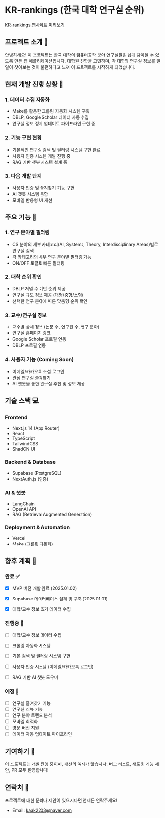 # KR-rankings (한국 대학 연구실 순위)

[KR-rankings 웹사이트 미리보기](https://kr-labstest.vercel.app/)

## 프로젝트 소개 👋

안녕하세요! 이 프로젝트는 한국 대학의 컴퓨터공학 분야 연구실들을 쉽게 찾아볼 수 있도록 만든 웹 애플리케이션입니다. 
대학원 진학을 고민하며, 각 대학의 연구실 정보를 일일이 찾아보는 것이 불편하다고 느껴 이 프로젝트를 시작하게 되었습니다.

## 현재 개발 진행 상황 📝

### 1. 데이터 수집 자동화
- Make를 활용한 크롤링 자동화 시스템 구축
- DBLP, Google Scholar 데이터 자동 수집
- 연구실 정보 정기 업데이트 파이프라인 구현 중

### 2. 기능 구현 현황
- 기본적인 연구실 검색 및 필터링 시스템 구현 완료
- 사용자 인증 시스템 개발 진행 중
- RAG 기반 챗봇 시스템 설계 중

### 3. 다음 개발 단계
- 사용자 인증 및 즐겨찾기 기능 구현
- AI 챗봇 시스템 통합
- 모바일 반응형 UI 개선

## 주요 기능 🚀

### 1. 연구 분야별 필터링
- CS 분야의 세부 카테고리(AI, Systems, Theory, Interdisciplinary Areas)별로 연구실 검색
- 각 카테고리의 세부 연구 분야별 필터링 가능
- ON/OFF 토글로 빠른 필터링

### 2. 대학 순위 확인
- DBLP 저널 수 기반 순위 제공
- 연구실 규모 정보 제공 (대형/중형/소형)
- 선택한 연구 분야에 따른 맞춤형 순위 확인

### 3. 교수/연구실 정보
- 교수별 상세 정보 (논문 수, 연구원 수, 연구 분야)
- 연구실 홈페이지 링크
- Google Scholar 프로필 연동
- DBLP 프로필 연동

### 4. 사용자 기능 (Coming Soon)
- 이메일/카카오톡 소셜 로그인
- 관심 연구실 즐겨찾기
- AI 챗봇을 통한 연구실 추천 및 정보 제공

## 기술 스택 💻

### Frontend
- Next.js 14 (App Router)
- React
- TypeScript
- TailwindCSS
- ShadCN UI

### Backend & Database
- Supabase (PostgreSQL)
- NextAuth.js (인증)

### AI & 챗봇
- LangChain
- OpenAI API
- RAG (Retrieval Augmented Generation)

### Deployment & Automation
- Vercel
- Make (크롤링 자동화)

## 향후 계획 🎯

### 완료 ✅
- [x] MVP 버전 개발 완료 (2025.01.02)
- [x] Supabase 데이터베이스 설계 및 구축 (2025.01.01)
- [x] 대학/교수 정보 초기 데이터 수집


### 진행중 🚧
- [ ] 대학/교수 정보 데이터 수집
- [ ] 크롤링 자동화 시스템
- [ ] 기본 검색 및 필터링 시스템 구현
- [ ] 사용자 인증 시스템 (이메일/카카오톡 로그인)
- [ ] RAG 기반 AI 챗봇 도우미


### 예정 📅
- [ ] 연구실 즐겨찾기 기능
- [ ] 연구실 리뷰 기능
- [ ] 연구 분야 트렌드 분석
- [ ] 모바일 최적화
- [ ] 영문 버전 지원
- [ ] 데이터 자동 업데이트 파이프라인

## 기여하기 🤝

이 프로젝트는 개발 진행 중이며, 개선의 여지가 많습니다. 버그 리포트, 새로운 기능 제안, PR 모두 환영합니다!

## 연락처 📧

프로젝트에 대한 문의나 제안이 있으시다면 언제든 연락주세요!
- Email: kaak2203@naver.com
